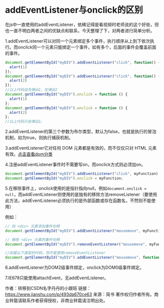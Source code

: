 # addEventListener与onclick的区别

在js中一直使用的addEventListener，依稀记得是看视频时老师说的这个好些，但也一直不明白两者之间的优缺点和联系，今天整理了下，对两者进行简单分析。

1.addEventListener可以对同一个元素绑定多个事件，执行顺序从上到下依次执行。而onclick同一个元素只能绑定一个事件，如有多个，后面的事件会覆盖前面的事件。



```javascript
document.getElementById("myDIV").addEventListener("click", function() {
  alert(1)
});
document.getElementById("myDIV").addEventListener("click", function() {
  alert(2)
});
//以上代码会先弹出1，在弹出2
document.getElementById("myDIV").onclick = function () {
  alert(1)
};
document.getElementById("myDIV").onclick = function () {
  alert(2)
};
//以上代码只会弹出1。
```

2.addEventListener的第三个参数为布尔类型，默认为false，也就是执行的冒泡机制，如为true，则执行捕获机制。

3.addEventListener它对任何 DOM 元素都是有效的，而不仅仅只对 HTML 元素有效。[点击查看dom分类]()

4.注册addEventListener事件时不需要写on，而onclick方式则必须加on。



```javascript
document.getElementById("myDIV").addEventListener("click", myFunction);
document.getElementById("myDIV").onclick = myFunction;
```

5.在移除事件上，onclick使用的是指针指向null，例如`document.onclick = null`，而addEventListener则使用的是独有的移除方法removeListener（要使用此方法，addEventListener必须执行的是外部函数或存在函数名，不然则不能使用）

例如：



```javascript
// 向 <div> 元素添加事件句柄
document.getElementById("myDIV").addEventListener("mousemove", myFunction);

// 移除 <div> 元素的事件句柄
document.getElementById("myDIV").removeEventListener("mousemove", myFunction);

//如是以下类型的代码，则不能使用removeEventListener
document.getElementById("myDIV").addEventListener("mousemove", function() {});
```

6.addEventListener为DOM2级事件绑定，onclick为DOM0级事件绑定。

7.IE678只能使用attachEvent，无addEventListener。



作者：转移到CSDN名字丹丹的小跟班
链接：https://www.jianshu.com/p/493da670ce63
来源：简书
著作权归作者所有。商业转载请联系作者获得授权，非商业转载请注明出处。